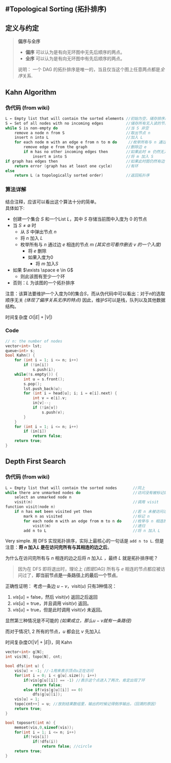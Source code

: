 #Topological Sorting (拓扑排序)
---
## 定义与约定
> **偏序与全序**
> - **偏序** 可以认为是有向无环图中无先后顺序的两点。
> - **全序** 可以认为是有向无环图中有先后顺序的两点。
>
> 说明：  一个 DAG 的拓扑排序是唯一的，当且仅当这个图上任意两点都是*全序*关系.

## Kahn Algorithm
### 伪代码 (from wiki)
```c
L ← Empty list that will contain the sorted elements //初始为空，储存排序后元素
S ← Set of all nodes with no incoming edges          //储存所有无入读的节点
while S is non-empty do                              //当 S 非空
    remove a node n from S                           //取出节点 n
    insert n into L                                  //加入 L
    for each node m with an edge e from n to m do     //枚举所有与 n 通过边 e 相连的节点 m
        remove edge e from the graph                 //删除边 e
        if m has no other incoming edges then        //如果此时 m 仍然无入度
            insert m into S                          //将 m 加入 S
if graph has edges then                              //如果此时图仍然有边
    return error (graph has at least one cycle)      //有环
else
    return L (a topologically sorted order)          //返回拓扑序
```

### 算法详解
结合注释，应该可以看出这个算法十分的简单。\
具体如下:
* 创建一个集合 $S$ 和一个List $L$，其中 $S$ 存储当前图中入度为 $0$ 的节点
* 当 $S \ne \emptyset$ 时
    * 从 $S$ 中弹出节点 $n$
    * 将 $n$ 加入 $L$
    * 枚举所有与 $n$ 通过边 $e$ 相连的节点 $m$ *(其实也可看作删去 $v$ 的一个入度)*
        * 将 $e$ 删除
        * 如果入度为$0$
            * 将 $m$ 加入$S$
* 如果 $\exists \space e \in G$
    * 则此该图有至少一个环
* 否则：$L$ 为该图的一个拓扑排序

注意：该算法要维护一个入度为$0$的集合$S$，而从伪代码中可以看出：对于$n$的选取顺序无关 *(体现了偏序关系无序的特点)*
因此，维护$S$可以是栈，队列以及其他数据结构。

时间复杂度 $O(|E| + |V|)$
### Code
```c++
// n: the number of nodes
vector<int> lst;
queue<int> s;
bool Kahn() {
	for (int i = 1; i <= n; i++)
		if (!in[i])
			s.push(i);
	while(!s.empty()) {
		int u = s.front();
		s.pop();
		lst.push_back(u);
		for (int i = head[u]; i; i = e[i].next) {
			int v = e[i].v;
			in[v]--;
			if (!in[v])
				s.push(v);
		}
	}
	for (int i = 1; i <= n; i++)
		if (in[i])
			return false;
	return true;
}
```
## Depth First Search
### 伪代码 (from wiki)
```c++
L ← Empty list that will contain the sorted nodes       //同上
while there are unmarked nodes do                       //访问没有被标记的点
    select an unmarked node n
    visit(n)                                            //调用 visit
function visit(node n)
    if n has not been visited yet then                  //若 n 未被访问过
        mark n as visited                               //标记 n
        for each node m with an edge from m to n do     //枚举与 n 相连的点 m
            visit(m)                                    //递归
        add n to L                                      //将 n 加入 L
```

Very simple. 用 DFS 实现拓扑排序，实际上最核心的一句话是 `add n to L`. 但是注意：**将 $n$ 加入$L$ 是在访问完所有与其相连的边之后**。

为什么在访问完所有与 $n$ 相连的边之后将 $n$ 加入$L$ ，最终 $L$ 就是拓扑排序呢？
> 因为在 $\text{DFS}$ 即将退出时，理论上 *(图是DAG)* 所有与 $e$ 相连的节点都应被访问过了，**即当前节点是一条路径上的最后一个节点**。

正确性证明：
考虑一条边 $u-v$，$\mathrm{visit}(u)$ 只有$3$种情况：
1. $vis[u]=\mathrm{false}$，然后 $\mathrm{visit}(v)$ 返回之后返回
2. $vis[u]=\mathrm{true}$，并且调用 $\mathrm{visit}(v)$ 返回。
3. $vis[u]=\mathrm{true}$，但是此时调用 $\mathrm{visit}(v)$ 未返回。

显然第三种情况是不可能的 *(如果成立，那么$u-v$就有一条路径)*

而对于情况1, 2 所有的节点，$u$ 都会比 $v$ 先加入$L$

时间复杂度$O(|V|+|E|)$，同 Kahn
```c++
vector<int> g[N];
int vis[N], topo[N], cnt;

bool dfs(int u) {
    vis[u] = -1; //-1用来表示顶点u正在访问
    for(int i = 0; i < g[u].size(); i++)
        if(vis[g[u][i]] == -1) //表示这个点进入了两次，肯定出现了环
            return false;
        else if(vis[g[u][i]] == 0)
            dfs(g[u][i]);
    vis[u] = 1;
    topo[cnt++] = u; //放到结果数组里，输出的时候记得倒序输出，（回溯的原因）
    return true;
}

bool toposort(int n) {
    memset(vis,0,sizeof(vis));
    for(int i = 1; i <= n; i++)
        if(!vis[i])
            if(!dfs(i))
				return false; //circle
    return true;
}
```
